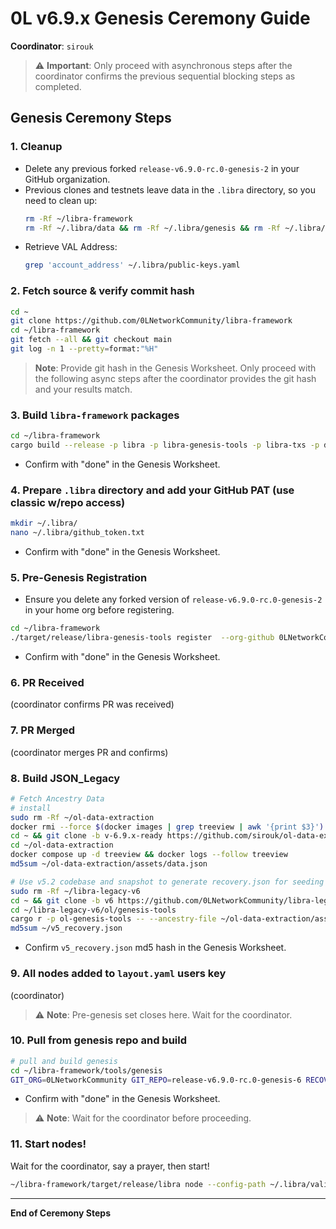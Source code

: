 
# 0L v6.9.x Genesis Ceremony Guide

**Coordinator**: `sirouk`

> ⚠️ **Important**: Only proceed with asynchronous steps after the coordinator confirms the previous sequential blocking steps as completed.

## Genesis Ceremony Steps

### 1. Cleanup
- Delete any previous forked `release-v6.9.0-rc.0-genesis-2` in your GitHub organization.
- Previous clones and testnets leave data in the `.libra` directory, so you need to clean up:
  ```bash
  rm -Rf ~/libra-framework
  rm -Rf ~/.libra/data && rm -Rf ~/.libra/genesis && rm -Rf ~/.libra/secure-data.json
  ```
- Retrieve VAL Address:
  ```bash
  grep 'account_address' ~/.libra/public-keys.yaml
  ```

### 2. Fetch source & verify commit hash
```bash
cd ~
git clone https://github.com/0LNetworkCommunity/libra-framework
cd ~/libra-framework
git fetch --all && git checkout main
git log -n 1 --pretty=format:"%H"
```
> **Note**: Provide git hash in the Genesis Worksheet. Only proceed with the following async steps after the coordinator provides the git hash and your results match.

### 3. Build `libra-framework` packages
```bash
cd ~/libra-framework
cargo build --release -p libra -p libra-genesis-tools -p libra-txs -p diem-db-tool
```
- Confirm with "done" in the Genesis Worksheet.

### 4. Prepare `.libra` directory and add your GitHub PAT (use classic w/repo access)
```bash
mkdir ~/.libra/
nano ~/.libra/github_token.txt
```
- Confirm with "done" in the Genesis Worksheet.

### 5. Pre-Genesis Registration
- Ensure you delete any forked version of `release-v6.9.0-rc.0-genesis-2` in your home org before registering.
```bash
cd ~/libra-framework
./target/release/libra-genesis-tools register  --org-github 0LNetworkCommunity --name-github release-v6.9.0-rc.0-genesis-6
```
- Confirm with "done" in the Genesis Worksheet.

### 6. PR Received
(coordinator confirms PR was received)

### 7. PR Merged
(coordinator merges PR and confirms)

### 8. Build JSON_Legacy
```bash
# Fetch Ancestry Data
# install
sudo rm -Rf ~/ol-data-extraction
docker rmi --force $(docker images | grep treeview | awk '{print $3}')
cd ~ && git clone -b v-6.9.x-ready https://github.com/sirouk/ol-data-extraction
cd ~/ol-data-extraction
docker compose up -d treeview && docker logs --follow treeview
md5sum ~/ol-data-extraction/assets/data.json

# Use v5.2 codebase and snapshot to generate recovery.json for seeding v6.9.x state
sudo rm -Rf ~/libra-legacy-v6
cd ~ && git clone -b v6 https://github.com/0LNetworkCommunity/libra-legacy-v6
cd ~/libra-legacy-v6/ol/genesis-tools
cargo r -p ol-genesis-tools -- --ancestry-file ~/ol-data-extraction/assets/data.json --recover ~/v5_recovery.json --snapshot-path ~/epoch-archive/667/state_ver*
md5sum ~/v5_recovery.json
```
- Confirm `v5_recovery.json` md5 hash in the Genesis Worksheet.

### 9. All nodes added to `layout.yaml` users key
(coordinator)  
> ⚠️ **Note**: Pre-genesis set closes here. Wait for the coordinator.

### 10. Pull from genesis repo and build
```bash
# pull and build genesis
cd ~/libra-framework/tools/genesis
GIT_ORG=0LNetworkCommunity GIT_REPO=release-v6.9.0-rc.0-genesis-6 RECOVERY_FILE=~/v5.2_recovery.json make genesis
```
- Confirm with "done" in the Genesis Worksheet.
> ⚠️ **Note**: Wait for the coordinator before proceeding.

### 11. Start nodes!
Wait for the coordinator, say a prayer, then start!
```bash
~/libra-framework/target/release/libra node --config-path ~/.libra/validator.yaml
```

---
**End of Ceremony Steps**
